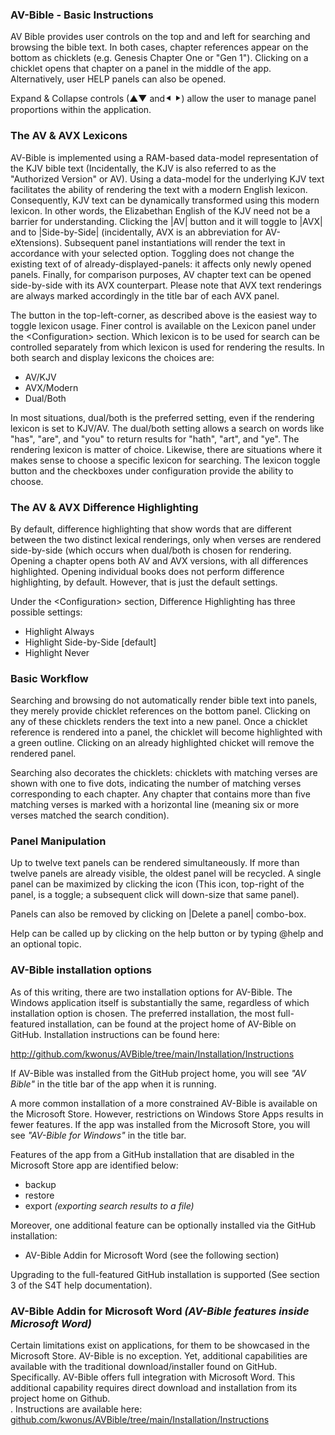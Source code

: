 ### AV-Bible - Basic Instructions

AV Bible provides user controls on the top and and left for searching and browsing the bible text.  In both cases, chapter references appear on the bottom as chicklets (e.g. Genesis Chapter One or "Gen 1").  Clicking on a chicklet opens that chapter on a panel in the middle of the app.  Alternatively, user HELP panels can also be opened.

Expand & Collapse controls (▲▼ and⯇ ⯈) allow the user to manage panel proportions within the application.

### The AV & AVX Lexicons

AV-Bible is implemented using a RAM-based data-model representation of the KJV bible text (Incidentally, the KJV is also referred to as the "Authorized Version" or AV).  Using a data-model for the underlying KJV text facilitates the ability of rendering the text with a modern English lexicon.  Consequently, KJV text can be dynamically transformed using this modern lexicon.  In other words, the Elizabethan English of the KJV need not be a barrier for understanding. Clicking the |AV| button and it will toggle to |AVX| and to |Side-by-Side| (incidentally, AVX is an abbreviation for AV-eXtensions).  Subsequent panel instantiations will render the text in accordance with your selected option.  Toggling does not change the existing text of of already-displayed-panels: it affects only newly opened panels.  Finally, for comparison purposes, AV chapter text can be opened side-by-side with its AVX counterpart.  Please note that AVX text renderings are always marked accordingly in the title bar of each AVX panel.

The button in the top-left-corner, as described above is the easiest way to toggle lexicon usage. Finer control is available on the Lexicon panel under the \<Configuration\> section.  Which lexicon is to be used for search can be controlled separately from which lexicon is used for rendering the results. In both search and display lexicons the choices are:

- AV/KJV
- AVX/Modern
- Dual/Both

In most situations, dual/both is the preferred setting, even if the rendering lexicon is set to KJV/AV. The dual/both setting allows a search on words like "has", "are", and "you" to return results for "hath", "art", and "ye". The rendering lexicon is matter of choice. Likewise, there are situations where it makes sense to choose a specific lexicon for searching. The lexicon toggle button and the checkboxes under configuration provide the ability to choose.

### The AV & AVX Difference Highlighting

By default, difference highlighting that show words that are different between the two distinct lexical renderings, only when verses are rendered side-by-side (which occurs when dual/both is chosen for rendering.  Opening a chapter opens both AV and AVX versions, with all differences highlighted. Opening individual books does not perform difference highlighting, by default. However, that is just the default settings.

Under the \<Configuration\> section, Difference Highlighting has three possible settings:

- Highlight Always
- Highlight Side-by-Side [default]
- Highlight Never

### Basic Workflow

Searching and browsing do not automatically render bible text into panels, they merely provide chicklet references on the bottom panel.  Clicking on any of these chicklets renders the text into a new panel.  Once a chicklet reference is rendered into a panel, the chicklet will become highlighted with a green outline.  Clicking on an already highlighted chicket will remove the rendered panel.

Searching also decorates the chicklets: chicklets with matching verses are shown with one to five dots, indicating the number of matching verses corresponding to each chapter.  Any chapter that contains more than five matching verses is marked with a horizontal line (meaning six or more verses matched the search condition).

### Panel Manipulation

Up to twelve text panels can be rendered simultaneously. If more than twelve panels are already visible, the oldest panel will be recycled. A single panel can be maximized by clicking the icon (This icon, top-right of the panel, is a toggle; a subsequent click will down-size that same panel).

Panels can also be removed by clicking on |Delete a panel| combo-box.

Help can be called up by clicking on the help button or by typing @help and an optional topic.

### AV-Bible installation options

As of this writing, there are two installation options for AV-Bible. The Windows application itself is substantially the same, regardless of which installation option is chosen. The preferred installation, the most full-featured installation, can be found at the project home of AV-Bible on GitHub. Installation instructions can be found here:

http://github.com/kwonus/AVBible/tree/main/Installation/Instructions 

If AV-Bible was installed from the GitHub project home, you will see *"AV Bible"* in the title bar of the app when it is running.

A more common installation of a more constrained AV-Bible is available on the Microsoft Store. However, restrictions on Windows Store Apps results in fewer features. If the app was installed from the Microsoft Store, you will see *"AV-Bible for Windows"* in the title bar.

Features of the app from a GitHub installation that are disabled in the Microsoft Store app are identified below:

- backup
- restore
- export *(exporting search results to a file)*

Moreover, one additional feature can be optionally installed via the GitHub installation:

- AV-Bible Addin for Microsoft Word (see the following section)

Upgrading to the full-featured GitHub installation is supported (See section 3 of the S4T help documentation).

### AV-Bible Addin for Microsoft Word *(AV-Bible features inside Microsoft Word)*

Certain limitations exist on applications, for them to be showcased in the Microsoft Store. AV-Bible is no exception. Yet, additional capabilities are available with the traditional download/installer found on GitHub. Specifically. AV-Bible offers full integration with Microsoft Word. This additional capability requires direct download and installation from its project home on Github.</br>. Instructions are available here: [github.com/kwonus/AVBible/tree/main/Installation/Instructions](https://github.com/kwonus/AVBible/tree/main/Installation/Instructions/README.md)

